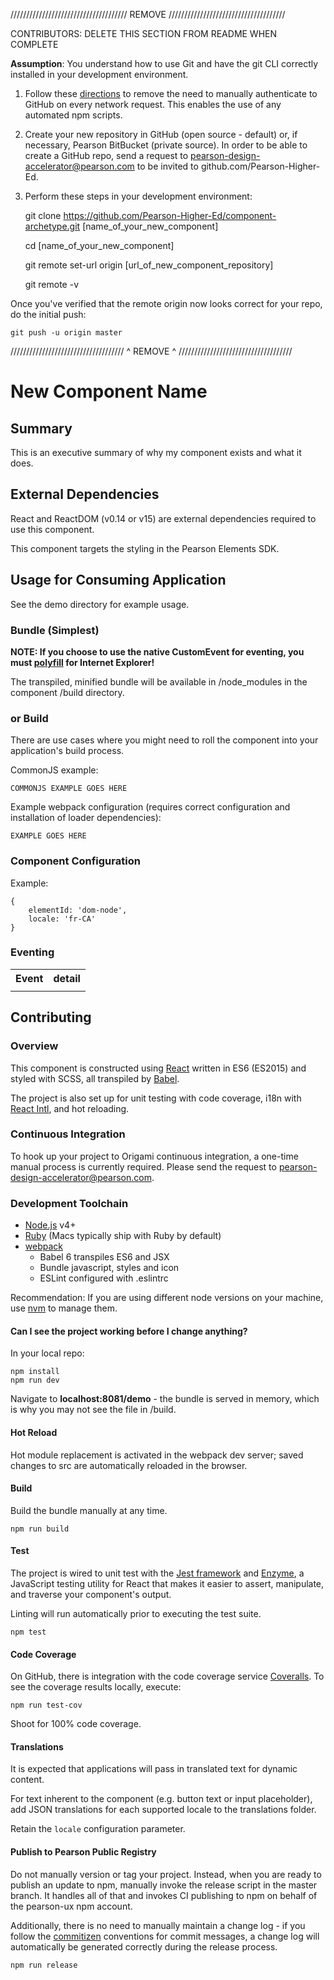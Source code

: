 /////////////////////////////////////  REMOVE  /////////////////////////////////////

CONTRIBUTORS: DELETE THIS SECTION FROM README WHEN COMPLETE

**Assumption**: You understand how to use Git and have the git CLI correctly installed in your development environment.

1. Follow these [directions](https://help.github.com/articles/caching-your-github-password-in-git/#platform-all) to remove 
the need to manually authenticate to GitHub on every network request. This enables the use of any automated npm scripts.

2. Create your new repository in GitHub (open source - default) or, if necessary, Pearson BitBucket (private source). In
order to be able to create a GitHub repo, send a request to pearson-design-accelerator@pearson.com to be invited to 
github.com/Pearson-Higher-Ed.

3. Perform these steps in your development environment:


    git clone https://github.com/Pearson-Higher-Ed/component-archetype.git [name_of_your_new_component]
    
    cd [name_of_your_new_component]
    
    git remote set-url origin [url_of_new_component_repository]
    
    git remote -v
    
    
Once you've verified that the remote origin now looks correct for your repo, do the initial push:

    git push -u origin master

//////////////////////////////////// ^ REMOVE ^ ////////////////////////////////////

# New Component Name

## Summary

This is an executive summary of why my component exists and what it does.

## External Dependencies

React and ReactDOM (v0.14 or v15) are external dependencies required to use this component.

This component targets the styling in the Pearson Elements SDK.

## Usage for Consuming Application

See the demo directory for example usage.
     
### Bundle (Simplest)

**NOTE: If you choose to use the native CustomEvent for eventing, you must 
[polyfill](https://developer.mozilla.org/en-US/docs/Web/API/CustomEvent/CustomEvent) for Internet Explorer!**

The transpiled, minified bundle will be available in /node_modules in the component /build directory.

### or Build

There are use cases where you might need to roll the component into your application's build process.

CommonJS example:

    COMMONJS EXAMPLE GOES HERE
        
Example webpack configuration (requires correct configuration and installation of loader dependencies):

    EXAMPLE GOES HERE
        
### Component Configuration

Example:

    {
        elementId: 'dom-node',
        locale: 'fr-CA'
    }
   
### Eventing

<table>
    <tr>
        <th>Event</th><th>detail</th>
    </tr
    <tr>
        <td></td><td></td>
    </tr>
</table>

## Contributing

### Overview

This component is constructed using [React](https://facebook.github.io/react/) written in ES6 (ES2015) and styled with 
SCSS, all transpiled by [Babel](http://babeljs.io/).

The project is also set up for unit testing with code coverage, i18n with 
[React Intl](https://github.com/yahoo/react-intl/wiki), and hot reloading.

### Continuous Integration

To hook up your project to Origami continuous integration, a one-time manual process is currently required. Please send 
the request to pearson-design-accelerator@pearson.com.

### Development Toolchain

- [Node.js](http://nodejs.org) v4+
- [Ruby](https://www.ruby-lang.org/en/) (Macs typically ship with Ruby by default)
- [webpack](https://webpack.github.io/)
    - Babel 6 transpiles ES6 and JSX
    - Bundle javascript, styles and icon
    - ESLint configured with .eslintrc

Recommendation: If you are using different node versions on your machine, use [nvm](https://github.com/creationix/nvm) 
to manage them.

#### Can I see the project working before I change anything?

In your local repo:

    npm install
    npm run dev

Navigate to **localhost:8081/demo** - the bundle is served in memory, which is why you may not see the file in /build.

#### Hot Reload

Hot module replacement is activated in the webpack dev server; saved changes to src are automatically reloaded in the 
browser.

#### Build

Build the bundle manually at any time.

    npm run build

#### Test

The project is wired to unit test with the [Jest framework](https://facebook.github.io/jest/) and 
[Enzyme](http://airbnb.io/enzyme/), a JavaScript testing utility for React that makes it easier to assert, manipulate, 
and traverse your component's output.

Linting will run automatically prior to executing the test suite.

    npm test    

#### Code Coverage

On GitHub, there is integration with the code coverage service [Coveralls](https://coveralls.io/github/Pearson-Higher-Ed).
To see the coverage results locally, execute:

    npm run test-cov
    
Shoot for 100% code coverage.

#### Translations

It is expected that applications will pass in translated text for dynamic content.

For text inherent to the component (e.g. button text or input placeholder), add JSON translations for each supported 
locale to the translations folder. 

Retain the `locale` configuration parameter.

#### Publish to Pearson Public Registry

Do not manually version or tag your project. Instead, when you are ready to publish an update to npm, manually invoke the
release script in the master branch. It handles all of that and invokes CI publishing to npm on behalf of the pearson-ux
 npm account. 
 
Additionally, there is no need to manually maintain a change log - if you follow the 
[commitizen](https://commitizen.github.io/cz-cli/) conventions for commit messages, a change log will automatically be 
generated correctly during the release process.

    npm run release
    
